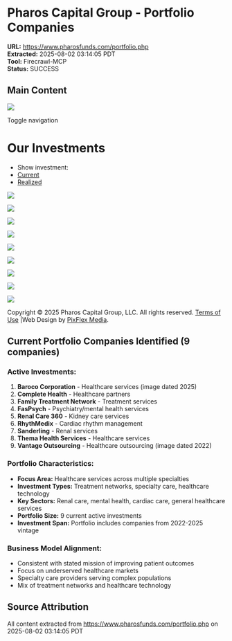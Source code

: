# Pharos Capital Group - Portfolio Companies
**URL:** https://www.pharosfunds.com/portfolio.php  
**Extracted:** 2025-08-02 03:14:05 PDT  
**Tool:** Firecrawl-MCP  
**Status:** SUCCESS  

## Main Content

[![](https://pharosfunds.com/assets/images/Pharos-Capital-Group-logo.png)](https://pharosfunds.com/)

Toggle navigation

# Our Investments

- Show investment:
- [Current](javascript:void(0);)
- [Realized](javascript:void(0);)

[![](https://pharosfunds.com/assets/images/portfolio/baroco-corp-2025.jpg)](https://pharosfunds.com/Baroco-Corporation.php)

[![](https://pharosfunds.com/assets/images/portfolio/complete-health.gif)](https://pharosfunds.com/complete-health.php)

[![](https://pharosfunds.com/assets/images/portfolio/family-treatment-network.gif)](https://pharosfunds.com/family-treatment-network.php)

[![](https://pharosfunds.com/assets/images/portfolio/FasPsych.jpg)](https://pharosfunds.com/FasPsych.php)

[![](https://pharosfunds.com/assets/images/portfolio/renal-care-360.jpg)](https://pharosfunds.com/renal-care-360.php)

[![](https://pharosfunds.com/assets/images/portfolio/rhythmedix.jpg)](https://pharosfunds.com/RhythMedix.php)

[![](https://pharosfunds.com/assets/images/portfolio/sanderling.jpg)](https://pharosfunds.com/sanderling.php)

[![](https://pharosfunds.com/assets/images/portfolio/thema-health-services.jpg)](https://pharosfunds.com/thema-health-services.php)

[![](https://pharosfunds.com/assets/images/portfolio/vantage-outsourcing-2022.jpg)](https://pharosfunds.com/vantage-outsourcing.php)

Copyright © 2025 Pharos Capital Group, LLC. All rights reserved. [Terms of Use](https://pharosfunds.com/terms-of-use.php) |Web Design by [PixFlex Media](http://www.pixflex.com/ "Web Designer for Private Equity Firms").

## Current Portfolio Companies Identified (9 companies)

### Active Investments:
1. **Baroco Corporation** - Healthcare services (image dated 2025)
2. **Complete Health** - Healthcare partners
3. **Family Treatment Network** - Treatment services
4. **FasPsych** - Psychiatry/mental health services  
5. **Renal Care 360** - Kidney care services
6. **RhythMedix** - Cardiac rhythm management
7. **Sanderling** - Renal services
8. **Thema Health Services** - Healthcare services
9. **Vantage Outsourcing** - Healthcare outsourcing (image dated 2022)

### Portfolio Characteristics:
- **Focus Area:** Healthcare services across multiple specialties
- **Investment Types:** Treatment networks, specialty care, healthcare technology
- **Key Sectors:** Renal care, mental health, cardiac care, general healthcare services
- **Portfolio Size:** 9 current active investments
- **Investment Span:** Portfolio includes companies from 2022-2025 vintage

### Business Model Alignment:
- Consistent with stated mission of improving patient outcomes
- Focus on underserved healthcare markets
- Specialty care providers serving complex populations
- Mix of treatment networks and healthcare technology

## Source Attribution
All content extracted from https://www.pharosfunds.com/portfolio.php on 2025-08-02 03:14:05 PDT